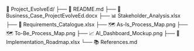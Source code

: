📁 Project_EvolveEd/
├── 📄 README.md
├── 📄 Business_Case_ProjectEvolveEd.docx
├── 📊 Stakeholder_Analysis.xlsx
├── 🧩 Requirements_Catalogue.xlsx
├── 🗺️ As-Is_Process_Map.png
├── 🗺️ To-Be_Process_Map.png
├── 📈 AI_Dashboard_Mockup.png
├── 🧭 Implementation_Roadmap.xlsx
└── 📚 References.md
